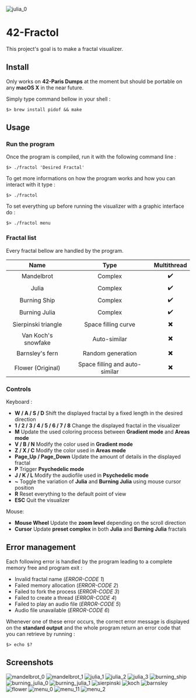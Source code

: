 ![julia_0](/screenshots/julia_0.png)
# 42-Fractol

This project's goal is to make a fractal visualizer.

## Install

Only works on **42-Paris Dumps** at the moment but should be portable on any **macOS X** in the near future.

Simply type command bellow in your shell :
```shell
$> brew install pidof && make
```

## Usage
### Run the program

Once the program is compiled, run it with the following command line :
```shell
$> ./fractol 'Desired Fractal'
```
To get more informations on how the program works and how you can interact with it type :
```shell
$> ./fractol
```
To set everything up before running the visualizer with a graphic interface do :
```shell
$> ./fractol menu
```

### Fractal list

Every fractal bellow are handled by the program.

Name | Type | Multithread
:---: | :---: | :---:
Mandelbrot | Complex | :heavy_check_mark:
Julia | Complex | :heavy_check_mark:
Burning Ship | Complex | :heavy_check_mark:
Burning Julia | Complex | :heavy_check_mark:
Sierpinski triangle | Space filling curve | :heavy_multiplication_x:
Van Koch's snowfake | Auto-similar | :heavy_multiplication_x:
Barnsley's fern | Random generation | :heavy_multiplication_x:
Flower (Original) | Space filling and auto-similar | :heavy_multiplication_x:

### Controls

Keyboard :
* **W / A / S / D** Shift the displayed fractal by a fixed length in the desired direction
* **1 / 2 / 3 / 4 / 5 / 6 / 7 / 8** Change the displayed fractal in the visualizer
* **M** Update the used coloring process between **Gradient mode** and **Areas mode**
* **V / B / N** Modify the color used in **Gradient mode**
* **Z / X / C** Modify the color used in **Areas mode**
* **Page_Up / Page_Down** Update the amount of details in the displayed fractal
* **P** Trigger **Psychedelic mode**
* **J / K / L** Modify the audiofile used in **Psychedelic mode**
* **~** Toggle the variation of **Julia** and **Burning Julia** using mouse cursor position
* **R** Reset everything to the default point of view
* **ESC** Quit the visualizer

Mouse:
* **Mouse Wheel** Update the **zoom level** depending on the scroll direction
* **Cursor** Update **preset complex** in both **Julia** and **Burning Julia** fractals

## Error management

Each following error is handled by the program leading to a complete memory free and program exit :
* Invalid fractal name (*ERROR-CODE 1*)
* Failed memory allocation (*ERROR-CODE 2*)
* Failed to fork the process (*ERROR-CODE 3*)
* Failed to create a thread (*ERROR-CODE 4*)
* Failed to play an audio file (*ERROR-CODE 5*)
* Audio file unavailable (*ERROR-CODE 6*)

Whenever one of these error occurs, the correct error message is displayed on the **standard output** and the whole program return an error code that you can retrieve by running :
```shell
$> echo $?
```

## Screenshots
![mandelbrot_0](/screenshots/mandelbrot_0.png)
![mandelbrot_1](/screenshots/mandelbrot_1.png)
![julia_1](/screenshots/julia_1.png)
![julia_2](/screenshots/julia_2.png)
![julia_3](/screenshots/julia_3.png)
![burning_ship](/screenshots/burning_ship.png)
![burning_julia_0](/screenshots/burning_julia_0.png)
![burning_julia_1](/screenshots/burning_julia_1.png)
![sierpinski](/screenshots/sierpinski.png)
![koch](/screenshots/koch.png)
![barnsley](/screenshots/barnsley.png)
![flower](/screenshots/flower.png)
![menu_0](/screenshots/menu_0.png)
![menu_11](/screenshots/menu_1.png)
![menu_2](/screenshots/menu_2.png)

